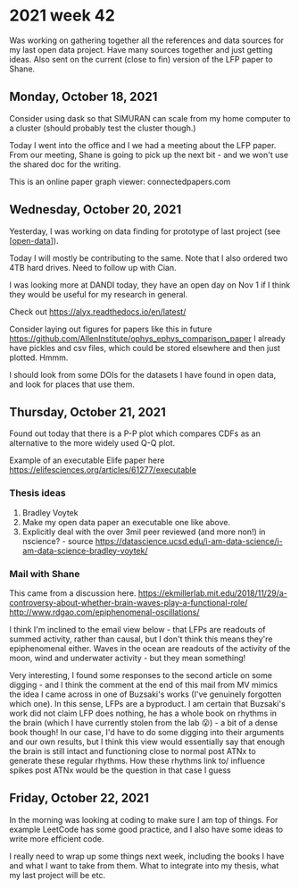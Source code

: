 # 2021 week 42

Was working on gathering together all the references and data sources for my last open data project.
Have many sources together and just getting ideas.
Also sent on the current (close to fin) version of the LFP paper to Shane.

## Monday, October 18, 2021

Consider using dask so that SIMURAN can scale from my home computer to a cluster (should probably test the cluster though.)

Today I went into the office and I we had a meeting about the LFP paper.
From our meeting, Shane is going to pick up the next bit - and we won't use the shared doc for the writing.

This is an online paper graph viewer: connectedpapers.com

## Wednesday, October 20, 2021

Yesterday, I was working on data finding for prototype of last project (see [[open-data]]).

Today I will mostly be contributing to the same. Note that I also ordered two 4TB hard drives.
Need to follow up with Cian.

I was looking more at DANDI today, they have an open day on Nov 1 if I think they would be useful for my research in general.

Check out https://alyx.readthedocs.io/en/latest/

Consider laying out figures for papers like this in future https://github.com/AllenInstitute/ophys_ephys_comparison_paper
I already have pickles and csv files, which could be stored elsewhere and then just plotted. Hmmm.

I should look from some DOIs for the datasets I have found in open data, and look for places that use them.

[//begin]: # "Autogenerated link references for markdown compatibility"
[open-data]: ../projects/open-data "Open Data"
[//end]: # "Autogenerated link references"

## Thursday, October 21, 2021

Found out today that there is a P-P plot which compares CDFs as an alternative to the more widely used Q-Q plot.

Example of an executable Elife paper here https://elifesciences.org/articles/61277/executable

### Thesis ideas

1. Bradley Voytek
2. Make my open data paper an executable one like above. 
3. Explicitly deal with the over 3mil peer reviewed (and more non!) in nscience? - source https://datascience.ucsd.edu/i-am-data-science/i-am-data-science-bradley-voytek/

### Mail with Shane

This came from a discussion here. https://ekmillerlab.mit.edu/2018/11/29/a-controversy-about-whether-brain-waves-play-a-functional-role/  http://www.rdgao.com/epiphenomenal-oscillations/

I think I'm inclined to the email view below - that LFPs are readouts of summed activity, rather than causal, but I don't think this means they're epiphenomenal either. Waves in the ocean are readouts of the activity of the moon, wind and underwater activity - but they mean something!

Very interesting, I found some responses to the second article on some digging - and I think the comment at the end of this mail from MV mimics the idea I came across in one of Buzsaki's works (I've genuinely forgotten which one). In this sense, LFPs are a byproduct. I am certain that Buzsaki's work did not claim LFP does nothing, he has a whole book on rhythms in the brain (which I have currently stolen from the lab 😮) - a bit of a dense book though! In our case, I'd have to do some digging into their arguments and our own results, but I think this view would essentially say that enough the brain is still intact and functioning close to normal post ATNx to generate these regular rhythms. How these rhythms link to/ influence spikes post ATNx would be the question in that case I guess

## Friday, October 22, 2021

In the morning was looking at coding to make sure I am top of things. For example LeetCode has some good practice, and I also have some ideas to write more efficient code.

I really need to wrap up some things next week, including the books I have and what I want to take from them. What to integrate into my thesis, what my last project will be etc.
